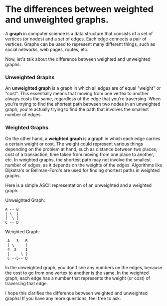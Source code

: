 # The differences between weighted and unweighted graphs.

A **graph** in computer science is a data structure that consists of a set of vertices (or nodes) and a set of edges. Each edge connects a pair of vertices. Graphs can be used to represent many different things, such as social networks, web pages, routes, etc.

Now, let's talk about the difference between weighted and unweighted graphs.

### Unweighted Graphs

An **unweighted graph** is a graph in which all edges are of equal "weight" or "cost". This essentially means that moving from one vertex to another always costs the same, regardless of the edge that you're traversing. When you're trying to find the shortest path between two nodes in an unweighted graph, you're actually trying to find the path that involves the smallest number of edges.

### Weighted Graphs

On the other hand, a **weighted graph** is a graph in which each edge carries a certain weight or cost. The weight could represent various things depending on the problem at hand, such as distance between two places, cost of a transaction, time taken from moving from one place to another, etc. In weighted graphs, the shortest path may not involve the smallest number of edges, as it depends on the weights of the edges. Algorithms like Dijkstra's or Bellman-Ford's are used for finding shortest paths in weighted graphs.

Here is a simple ASCII representation of an unweighted and a weighted graph:

Unweighted Graph:
```
A -- B
| \  |
|  \ |
C -- D
```

Weighted Graph:
```
 A --3-- B
 | \     |
 4  2    1
 |     \ |
 C --5-- D
```
In the unweighted graph, you don't see any numbers on the edges, because the cost to go from one vertex to another is the same. In the weighted graph, each edge has a number that represents the weight (or cost) of traversing that edge.

I hope this clarifies the difference between weighted and unweighted graphs! If you have any more questions, feel free to ask.